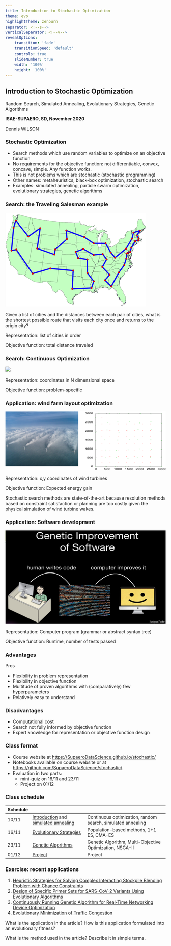 ```yaml
---
title: Introduction to Stochastic Optimization
theme: evo
highlightTheme: zenburn
separator: <!--s-->
verticalSeparator: <!--v-->
revealOptions:
    transition: 'fade'
    transitionSpeed: 'default'
    controls: true
    slideNumber: true
    width: '100%'
    height: '100%'
---
```


## Introduction to Stochastic Optimization

Random Search, Simulated Annealing, Evolutionary Strategies, Genetic Algorithms

**ISAE-SUPAERO, SD, November 2020**

Dennis WILSON

<!--s-->

### Stochastic Optimization

+ Search methods which use random variables to optimize on an objective function
+ No requirements for the objective function: not differentiable, convex, concave, simple. Any function works.
+ This is not problems which are stochastic (stochastic programming)
+ Other names: metaheuristics, black-box optimization, stochastic search
+ Examples: simulated annealing, particle swarm optimization, evolutionary strategies, genetic algorithms

<!--s-->
### Search: the Traveling Salesman example

<img src="static/img/48StatesTSP.png" style="background:none; border:none; box-shadow:none;"/>

Given a list of cities and the distances between each pair of cities, what is
the shortest possible route that visits each city once and returns to the
origin city?

Representation: list of cities in order

Objective function: total distance traveled

<!--s-->

### Search: Continuous Optimization

<img src="static/img/sgd.gif" style="background:none; border:none; box-shadow:none;"/>

Representation: coordinates in N dimensional space

Objective function: problem-specific

<!--s-->

### Application: wind farm layout optimization

<img src="static/img/LayoutProblem.png" style="background:none; border:none; box-shadow:none;"/>

Representation: x,y coordinates of wind turbines

Objective function: Expected energy gain

Stochastic search methods are state-of-the-art because resolution methods based
on constraint satisfaction or planning are too costly given the physical
simulation of wind turbine wakes.

<!--s-->

### Application: Software development

<img src="static/img/genetic_improvement.png" style="background:none; border:none; box-shadow:none;"/>

Representation: Computer program (grammar or abstract syntax tree)

Objective function: Runtime, number of tests passed


<!--s-->

### Advantages

Pros
  + Flexibility in problem representation
  + Flexibility in objective function
  + Multitude of proven algorithms with (comparatively) few hyperparameters
  + Relatively easy to understand

<!--s-->

### Disadvantages

  + Computational cost
  + Search not fully informed by objective function
  + Expert knowledge for representation or objective function design

<!--s-->

### Class format

+ Course website at https://SupaeroDataScience.github.io/stochastic/
+ Notebooks available on course website or at https://github.com/SupaeroDataScience/stochastic/
+ Evaluation in two parts:
  + mini-quiz on 16/11 and 23/11
  + Project on 01/12

<!--s-->

### Class schedule

Schedule | | |
| --- | --- | --- |
10/11 | [Introduction](0_intro.html) and [simulated annealing](1_sa.html) | Continuous optimization, random search, simulated annealing |
16/11 | [Evolutionary Strategies](2_es.html) | Population-based methods, 1+1 ES, CMA-ES |
23/11 | [Genetic Algorithms](3_ga.html) | Genetic Algorithm, Multi-Objective Optimization, NSGA-II |
01/12 | [Project](project.html) | Project |

<!--s-->

### Exercise: recent applications

1. [Heuristic Strategies for Solving Complex Interacting Stockpile Blending Problem with Chance Constraints](https://raw.githubusercontent.com/SupaeroDataScience/stochastic/master/articles/xie_stockpile.pdf)
2. [Design of Specific Primer Sets for SARS-CoV-2 Variants Using Evolutionary Algorithms](https://raw.githubusercontent.com/SupaeroDataScience/stochastic/master/articles/rincon_cov2.pdf)
3. [Continuously Running Genetic Algorithm for Real-Time Networking Device Optimization](https://raw.githubusercontent.com/SupaeroDataScience/stochastic/master/articles/mandelbaum_networking.pdf)
4. [Evolutionary Minimization of Traffic Congestion](https://raw.githubusercontent.com/SupaeroDataScience/stochastic/master/articles/bother_traffic.pdf)

What is the application in the article? How is this application formulated into an evolutionary fitness?

What is the method used in the article? Describe it in simple terms.
